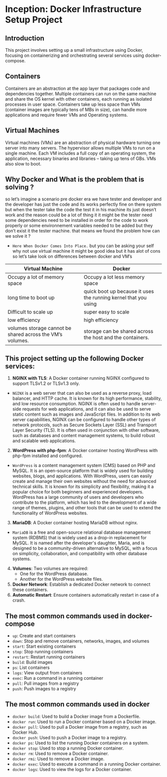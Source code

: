 # Inception: Docker Infrastructure Setup Project

## Introduction

This project involves setting up a small infrastructure using Docker, focusing on containerizing and orchestrating several services using docker-compose.

## Containers
Containers are an abstraction at the app layer that packages code and dependencies together. Multiple containers can run on the same machine and share the OS kernel with other containers, each running as isolated processes in user space. Containers take up less space than VMs (container images are typically tens of MBs in size), can handle more applications and require fewer VMs and Operating systems.

## Virtual Machines
Virtual machines (VMs) are an abstraction of physical hardware turning one server into many servers. The hypervisor allows multiple VMs to run on a single machine. Each VM includes a full copy of an operating system, the application, necessary binaries and libraries – taking up tens of GBs. VMs also slow to boot.

## Why Docker and What is the problem that is solving ?
so let’s imagine a scenario pre docker era we have tester and developer and the developer
has just the code and its works perfectly fine on there system but when the tester take the code the test it in his machine its just doesn’t work and the reason could be a lot of thing it it might be the tester need some dependencies need to be installed in order for the code to work properly or some environnement variables needed to be added but they don’t exist it the tester machine. that means we found the problem how can we solve it ?

- `Here When Docker Comes Into Place.`
but you can be asking your self why not use virtual machine it might be good idea but it has alot of cons so let’s take look on differences between docker and VM’s

| Virtual Machine	                 |     Docker                        |
|----------------------------------|-----------------------------------|
| Occupy a lot of memory space	   | Occupy a lot less memory space    |
| long time to boot up	           | quick boot up because it uses the running kernel that you using |
| Difficult to scale up	           | super easy to scale               |
| low efficiency	                 | high efficiency                   |
| volumes storage cannot be shared across the VM’s	volumes. | storage can be shared across the host and the containers.|

## This project setting up the following Docker services:

1. **NGINX with TLS**: A Docker container running NGINX configured to support TLSv1.2 or TLSv1.3 only.
  - `NGINX` is a web server that can also be used as a reverse proxy, load balancer, and HTTP cache. It is known for its high performance, stability, and low resource consumption. NGINX is often used to handle server-side requests for web applications, and it can also be used to serve static content such as images and JavaScript files. In addition to its web server capabilities, NGINX can be configured to handle other types of network protocols, such as Secure Sockets Layer (SSL) and Transport Layer Security (TLS). It is often used in conjunction with other software, such as databases and content management systems, to build robust and scalable web applications.
2. **WordPress with php-fpm**: A Docker container hosting WordPress with php-fpm installed and configured.
  - `WordPress` is a content management system (CMS) based on PHP and MySQL. It is an open-source platform that is widely used for building websites, blogs, and applications. With WordPress, users can easily create and manage their own websites without the need for advanced technical skills. It is known for its simplicity and flexibility, making it a popular choice for both beginners and experienced developers. WordPress has a large community of users and developers who contribute to the platform, which has led to the development of a wide range of themes, plugins, and other tools that can be used to extend the functionality of WordPress websites.
3. **MariaDB**: A Docker container hosting MariaDB without nginx.
  - `MariaDB` is a free and open-source relational database management system (RDBMS) that is widely used as a drop-in replacement for MySQL. It is named after the developer's daughter, Maria, and is designed to be a community-driven alternative to MySQL, with a focus on simplicity, collaboration, and compatibility with other database systems.
4. **Volumes**: Two volumes are required:
   - One for the WordPress database.
   - Another for the WordPress website files.
5. **Docker Network**: Establish a dedicated Docker network to connect these containers.
6. **Automatic Restart**: Ensure containers automatically restart in case of a crash.

## The most common commands used in docker-compose
  - `up`: Create and start containers
  - `down`: Stop and remove containers, networks, images, and volumes
  - `start`: Start existing containers
  - `stop`: Stop running containers
  - `restart`: Restart running containers
  - `build`: Build images
  - `ps`: List containers
  - `logs`: View output from containers
  - `exec`: Run a command in a running container
  - `pull`: Pull images from a registry
  - `push`: Push images to a registry

## The most common commands used in docker
  - `docker build`: Used to build a Docker image from a Dockerfile.
  - `docker run`: Used to run a Docker container based on a Docker image.
  - `docker pull`: Used to pull a Docker image from a registry, such as Docker Hub.
  - `docker push`: Used to push a Docker image to a registry.
  - `docker ps`: Used to list the running Docker containers on a system.
  - `docker stop`: Used to stop a running Docker container.
  - `docker rm`: Used to remove a Docker container.
  - `docker rmi`: Used to remove a Docker image.
  - `docker exec`: Used to execute a command in a running Docker container.
  - `docker logs`: Used to view the logs for a Docker container.


